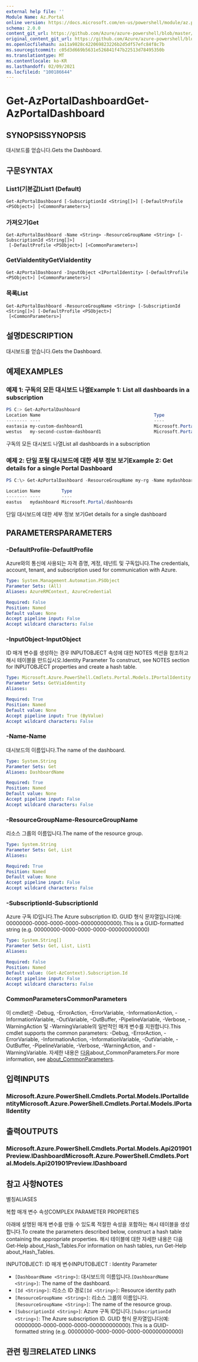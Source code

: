 ```yaml
---
external help file: ''
Module Name: Az.Portal
online version: https://docs.microsoft.com/en-us/powershell/module/az.portal/get-azportaldashboard
schema: 2.0.0
content_git_url: https://github.com/Azure/azure-powershell/blob/master/src/Portal/help/Get-AzPortalDashboard.md
original_content_git_url: https://github.com/Azure/azure-powershell/blob/master/src/Portal/help/Get-AzPortalDashboard.md
ms.openlocfilehash: aa11a9828c422069823226b2d5df57efc84f8c7b
ms.sourcegitcommit: c05d3d669b5631e526841f47b22513d78495350b
ms.translationtype: MT
ms.contentlocale: ko-KR
ms.lasthandoff: 02/09/2021
ms.locfileid: "100186644"
---
```

# <span data-ttu-id="aaa14-101">Get-AzPortalDashboard</span><span class="sxs-lookup"><span data-stu-id="aaa14-101">Get-AzPortalDashboard</span></span>

## <span data-ttu-id="aaa14-102">SYNOPSIS</span><span class="sxs-lookup"><span data-stu-id="aaa14-102">SYNOPSIS</span></span>
<span data-ttu-id="aaa14-103">대시보드를 얻습니다.</span><span class="sxs-lookup"><span data-stu-id="aaa14-103">Gets the Dashboard.</span></span>

## <span data-ttu-id="aaa14-104">구문</span><span class="sxs-lookup"><span data-stu-id="aaa14-104">SYNTAX</span></span>

### <span data-ttu-id="aaa14-105">List1(기본값)</span><span class="sxs-lookup"><span data-stu-id="aaa14-105">List1 (Default)</span></span>
```
Get-AzPortalDashboard [-SubscriptionId <String[]>] [-DefaultProfile <PSObject>] [<CommonParameters>]
```

### <span data-ttu-id="aaa14-106">가져오기</span><span class="sxs-lookup"><span data-stu-id="aaa14-106">Get</span></span>
```
Get-AzPortalDashboard -Name <String> -ResourceGroupName <String> [-SubscriptionId <String[]>]
 [-DefaultProfile <PSObject>] [<CommonParameters>]
```

### <span data-ttu-id="aaa14-107">GetViaIdentity</span><span class="sxs-lookup"><span data-stu-id="aaa14-107">GetViaIdentity</span></span>
```
Get-AzPortalDashboard -InputObject <IPortalIdentity> [-DefaultProfile <PSObject>] [<CommonParameters>]
```

### <span data-ttu-id="aaa14-108">목록</span><span class="sxs-lookup"><span data-stu-id="aaa14-108">List</span></span>
```
Get-AzPortalDashboard -ResourceGroupName <String> [-SubscriptionId <String[]>] [-DefaultProfile <PSObject>]
 [<CommonParameters>]
```

## <span data-ttu-id="aaa14-109">설명</span><span class="sxs-lookup"><span data-stu-id="aaa14-109">DESCRIPTION</span></span>
<span data-ttu-id="aaa14-110">대시보드를 얻습니다.</span><span class="sxs-lookup"><span data-stu-id="aaa14-110">Gets the Dashboard.</span></span>

## <span data-ttu-id="aaa14-111">예제</span><span class="sxs-lookup"><span data-stu-id="aaa14-111">EXAMPLES</span></span>

### <span data-ttu-id="aaa14-112">예제 1: 구독의 모든 대시보드 나열</span><span class="sxs-lookup"><span data-stu-id="aaa14-112">Example 1: List all dashboards in a subscription</span></span>
```powershell
PS C:> Get-AzPortalDashboard                                                                                                                     
Location Name                                           Type
-------- ----                                           ----
eastasia my-custom-dashboard1                           Microsoft.Portal/dashboards
westus   my-second-custom-dashboard1                    Microsoft.Portal/dashboards

```

<span data-ttu-id="aaa14-113">구독의 모든 대시보드 나열</span><span class="sxs-lookup"><span data-stu-id="aaa14-113">List all dashboards in a subscription</span></span>

### <span data-ttu-id="aaa14-114">예제 2: 단일 포털 대시보드에 대한 세부 정보 보기</span><span class="sxs-lookup"><span data-stu-id="aaa14-114">Example 2: Get details for a single Portal Dashboard</span></span>
```powershell
PS C:\> Get-AzPortalDashboard -ResourceGroupName my-rg -Name mydashboard

Location Name        Type
-------- ----        ----
eastus   mydashboard Microsoft.Portal/dashboards
```

<span data-ttu-id="aaa14-115">단일 대시보드에 대한 세부 정보 보기</span><span class="sxs-lookup"><span data-stu-id="aaa14-115">Get details for a single dashboard</span></span>

## <span data-ttu-id="aaa14-116">PARAMETERS</span><span class="sxs-lookup"><span data-stu-id="aaa14-116">PARAMETERS</span></span>

### <span data-ttu-id="aaa14-117">-DefaultProfile</span><span class="sxs-lookup"><span data-stu-id="aaa14-117">-DefaultProfile</span></span>
<span data-ttu-id="aaa14-118">Azure와의 통신에 사용되는 자격 증명, 계정, 테넌트 및 구독입니다.</span><span class="sxs-lookup"><span data-stu-id="aaa14-118">The credentials, account, tenant, and subscription used for communication with Azure.</span></span>

```yaml
Type: System.Management.Automation.PSObject
Parameter Sets: (All)
Aliases: AzureRMContext, AzureCredential

Required: False
Position: Named
Default value: None
Accept pipeline input: False
Accept wildcard characters: False
```

### <span data-ttu-id="aaa14-119">-InputObject</span><span class="sxs-lookup"><span data-stu-id="aaa14-119">-InputObject</span></span>
<span data-ttu-id="aaa14-120">ID 매개 변수를 생성하는 경우 INPUTOBJECT 속성에 대한 NOTES 섹션을 참조하고 해시 테이블을 만드십시오.</span><span class="sxs-lookup"><span data-stu-id="aaa14-120">Identity Parameter To construct, see NOTES section for INPUTOBJECT properties and create a hash table.</span></span>

```yaml
Type: Microsoft.Azure.PowerShell.Cmdlets.Portal.Models.IPortalIdentity
Parameter Sets: GetViaIdentity
Aliases:

Required: True
Position: Named
Default value: None
Accept pipeline input: True (ByValue)
Accept wildcard characters: False
```

### <span data-ttu-id="aaa14-121">-Name</span><span class="sxs-lookup"><span data-stu-id="aaa14-121">-Name</span></span>
<span data-ttu-id="aaa14-122">대시보드의 이름입니다.</span><span class="sxs-lookup"><span data-stu-id="aaa14-122">The name of the dashboard.</span></span>

```yaml
Type: System.String
Parameter Sets: Get
Aliases: DashboardName

Required: True
Position: Named
Default value: None
Accept pipeline input: False
Accept wildcard characters: False
```

### <span data-ttu-id="aaa14-123">-ResourceGroupName</span><span class="sxs-lookup"><span data-stu-id="aaa14-123">-ResourceGroupName</span></span>
<span data-ttu-id="aaa14-124">리소스 그룹의 이름입니다.</span><span class="sxs-lookup"><span data-stu-id="aaa14-124">The name of the resource group.</span></span>

```yaml
Type: System.String
Parameter Sets: Get, List
Aliases:

Required: True
Position: Named
Default value: None
Accept pipeline input: False
Accept wildcard characters: False
```

### <span data-ttu-id="aaa14-125">-SubscriptionId</span><span class="sxs-lookup"><span data-stu-id="aaa14-125">-SubscriptionId</span></span>
<span data-ttu-id="aaa14-126">Azure 구독 ID입니다.</span><span class="sxs-lookup"><span data-stu-id="aaa14-126">The Azure subscription ID.</span></span>
<span data-ttu-id="aaa14-127">GUID 형식 문자열입니다(예: 00000000-0000-0000-0000-000000000000).</span><span class="sxs-lookup"><span data-stu-id="aaa14-127">This is a GUID-formatted string (e.g. 00000000-0000-0000-0000-000000000000)</span></span>

```yaml
Type: System.String[]
Parameter Sets: Get, List, List1
Aliases:

Required: False
Position: Named
Default value: (Get-AzContext).Subscription.Id
Accept pipeline input: False
Accept wildcard characters: False
```

### <span data-ttu-id="aaa14-128">CommonParameters</span><span class="sxs-lookup"><span data-stu-id="aaa14-128">CommonParameters</span></span>
<span data-ttu-id="aaa14-129">이 cmdlet은 -Debug, -ErrorAction, -ErrorVariable, -InformationAction, -InformationVariable, -OutVariable, -OutBuffer, -PipelineVariable, -Verbose, -WarningAction 및 -WarningVariable의 일반적인 매개 변수를 지원합니다.</span><span class="sxs-lookup"><span data-stu-id="aaa14-129">This cmdlet supports the common parameters: -Debug, -ErrorAction, -ErrorVariable, -InformationAction, -InformationVariable, -OutVariable, -OutBuffer, -PipelineVariable, -Verbose, -WarningAction, and -WarningVariable.</span></span> <span data-ttu-id="aaa14-130">자세한 내용은 [다음](http://go.microsoft.com/fwlink/?LinkID=113216)about_CommonParameters.</span><span class="sxs-lookup"><span data-stu-id="aaa14-130">For more information, see [about_CommonParameters](http://go.microsoft.com/fwlink/?LinkID=113216).</span></span>

## <span data-ttu-id="aaa14-131">입력</span><span class="sxs-lookup"><span data-stu-id="aaa14-131">INPUTS</span></span>

### <span data-ttu-id="aaa14-132">Microsoft.Azure.PowerShell.Cmdlets.Portal.Models.IPortalIdentity</span><span class="sxs-lookup"><span data-stu-id="aaa14-132">Microsoft.Azure.PowerShell.Cmdlets.Portal.Models.IPortalIdentity</span></span>

## <span data-ttu-id="aaa14-133">출력</span><span class="sxs-lookup"><span data-stu-id="aaa14-133">OUTPUTS</span></span>

### <span data-ttu-id="aaa14-134">Microsoft.Azure.PowerShell.Cmdlets.Portal.Models.Api201901Preview.IDashboard</span><span class="sxs-lookup"><span data-stu-id="aaa14-134">Microsoft.Azure.PowerShell.Cmdlets.Portal.Models.Api201901Preview.IDashboard</span></span>

## <span data-ttu-id="aaa14-135">참고 사항</span><span class="sxs-lookup"><span data-stu-id="aaa14-135">NOTES</span></span>

<span data-ttu-id="aaa14-136">별칭</span><span class="sxs-lookup"><span data-stu-id="aaa14-136">ALIASES</span></span>

<span data-ttu-id="aaa14-137">복합 매개 변수 속성</span><span class="sxs-lookup"><span data-stu-id="aaa14-137">COMPLEX PARAMETER PROPERTIES</span></span>

<span data-ttu-id="aaa14-138">아래에 설명된 매개 변수를 만들 수 있도록 적절한 속성을 포함하는 해시 테이블을 생성합니다.</span><span class="sxs-lookup"><span data-stu-id="aaa14-138">To create the parameters described below, construct a hash table containing the appropriate properties.</span></span> <span data-ttu-id="aaa14-139">해시 테이블에 대한 자세한 내용은 다음 Get-Help about_Hash_Tables.</span><span class="sxs-lookup"><span data-stu-id="aaa14-139">For information on hash tables, run Get-Help about_Hash_Tables.</span></span>


<span data-ttu-id="aaa14-140">INPUTOBJECT: <IPortalIdentity> ID 매개 변수</span><span class="sxs-lookup"><span data-stu-id="aaa14-140">INPUTOBJECT <IPortalIdentity>: Identity Parameter</span></span>
  - <span data-ttu-id="aaa14-141">`[DashboardName <String>]`: 대시보드의 이름입니다.</span><span class="sxs-lookup"><span data-stu-id="aaa14-141">`[DashboardName <String>]`: The name of the dashboard.</span></span>
  - <span data-ttu-id="aaa14-142">`[Id <String>]`: 리소스 ID 경로</span><span class="sxs-lookup"><span data-stu-id="aaa14-142">`[Id <String>]`: Resource identity path</span></span>
  - <span data-ttu-id="aaa14-143">`[ResourceGroupName <String>]`: 리소스 그룹의 이름입니다.</span><span class="sxs-lookup"><span data-stu-id="aaa14-143">`[ResourceGroupName <String>]`: The name of the resource group.</span></span>
  - <span data-ttu-id="aaa14-144">`[SubscriptionId <String>]`: Azure 구독 ID입니다.</span><span class="sxs-lookup"><span data-stu-id="aaa14-144">`[SubscriptionId <String>]`: The Azure subscription ID.</span></span> <span data-ttu-id="aaa14-145">GUID 형식 문자열입니다(예: 00000000-0000-0000-0000-000000000000).</span><span class="sxs-lookup"><span data-stu-id="aaa14-145">This is a GUID-formatted string (e.g. 00000000-0000-0000-0000-000000000000)</span></span>

## <span data-ttu-id="aaa14-146">관련 링크</span><span class="sxs-lookup"><span data-stu-id="aaa14-146">RELATED LINKS</span></span>

